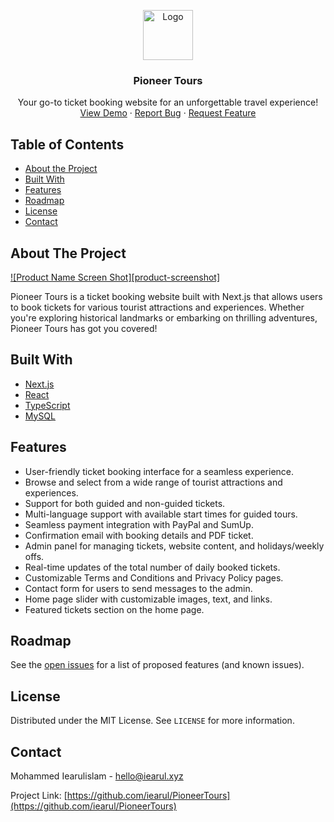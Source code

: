 <!-- PROJECT LOGO -->
<p align="center">
  <a href="https://github.com/iearul/PioneerTours">
    <img src="logo.png" alt="Logo" width="80" height="80">
  </a>

  <h3 align="center">Pioneer Tours</h3>

  <p align="center">
    Your go-to ticket booking website for an unforgettable travel experience!
    <br />
    <a href="https://pioneertours.net">View Demo</a>
    ·
    <a href="https://github.com/iearul/PioneerTours/issues">Report Bug</a>
    ·
    <a href="https://github.com/iearul/PioneerTours/issues">Request Feature</a>
  </p>
</p>

<!-- TABLE OF CONTENTS -->
## Table of Contents

- [About the Project](#about-the-project)
- [Built With](#built-with)
- [Features](#features)
- [Roadmap](#roadmap)
- [License](#license)
- [Contact](#contact)

<!-- ABOUT THE PROJECT -->
## About The Project

[![Product Name Screen Shot][product-screenshot]](https://example.com)

Pioneer Tours is a ticket booking website built with Next.js that allows users to book tickets for various tourist attractions and experiences. Whether you're exploring historical landmarks or embarking on thrilling adventures, Pioneer Tours has got you covered!

<!-- BUILT WITH -->
## Built With

- [Next.js](https://nextjs.org/)
- [React](https://reactjs.org/)
- [TypeScript](https://www.typescriptlang.org/)
- [MySQL](https://www.mysql.com/)

<!-- FEATURES -->
## Features

- User-friendly ticket booking interface for a seamless experience.
- Browse and select from a wide range of tourist attractions and experiences.
- Support for both guided and non-guided tickets.
- Multi-language support with available start times for guided tours.
- Seamless payment integration with PayPal and SumUp.
- Confirmation email with booking details and PDF ticket.
- Admin panel for managing tickets, website content, and holidays/weekly offs.
- Real-time updates of the total number of daily booked tickets.
- Customizable Terms and Conditions and Privacy Policy pages.
- Contact form for users to send messages to the admin.
- Home page slider with customizable images, text, and links.
- Featured tickets section on the home page.

<!-- ROADMAP -->
## Roadmap

See the [open issues](https://github.com/iearul/PioneerTours/issues) for a list of proposed features (and known issues).

<!-- LICENSE -->
## License

Distributed under the MIT License. See `LICENSE` for more information.

<!-- CONTACT -->
## Contact

Mohammed Iearulislam - [hello@iearul.xyz](mailto:hello@iearul.xyz)

Project Link: [https://github.com/iearul/PioneerTours](https://github.com/iearul/PioneerTours)